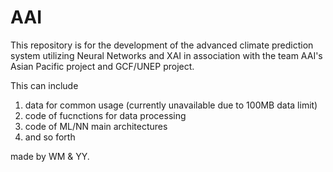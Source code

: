 # AAI

This repository is for the development of the advanced climate prediction system utilizing Neural Networks and XAI in association with the team AAI's Asian Pacific project and GCF/UNEP project.

This can include

  1. data for common usage (currently unavailable due to 100MB data limit)
  2. code of fucnctions for data processing
  3. code of ML/NN main architectures
  4. and so forth

made by WM & YY.
